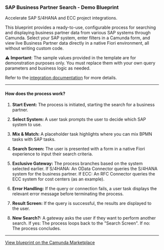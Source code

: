 ### SAP Business Partner Search - Demo Blueprint

Accelerate SAP S/4HANA and ECC project integrations.

This blueprint provides a ready-to-use, configurable process for searching and displaying business partner data from various SAP systems through Camunda.
Select your SAP system, enter filters in a Camunda form, and view live Business Partner data directly in a native Fiori environment, all without writing custom code.  


⚠️ **Important**: The sample values provided in the template are for demonstration purposes only.
You must replace them with your own query parameters and business logic as needed.

Refer to the [integration documentation](https://docs.camunda.io/docs/components/camunda-integrations/sap/sap-integration/) for more details.  

<hr/>


#### How does the process work?

1. **Start Event:** The process is initiated, starting the search for a business partner.

2. **Select System:** A user task prompts the user to decide which SAP system to use.

3. **Mix & Match:** A placeholder task highlights where you can mix BPMN tasks with SAP tasks.

4. **Search Screen:** The user is presented with a form in a native Fiori experience to input their search criteria.

5. **Exclusive Gateway:** The process branches based on the system selected earlier.
If S/4HANA: An OData Connector queries the S/4HANA system for the business partner.
If ECC: An RFC Connector queries the ECC system for cost centers (as an example).

6. **Error Handling:** If the query or connection fails, a user task displays the relevant error message before terminating the process.

7. **Result Screen:** If the query is successful, the results are displayed to the user.

8. **New Search?:** A gateway asks the user if they want to perform another search.
If yes: The process loops back to the "Search Screen".
If no: The process concludes.

<hr/>

[View blueprint on the Camunda Marketplace](https://marketplace.camunda.com/en-US/apps/597911/sap-business-partner-search)